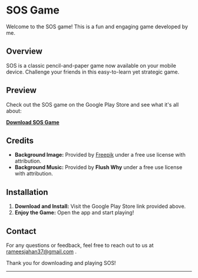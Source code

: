 # SOS Game

Welcome to the SOS game! This is a fun and engaging game developed by me. 

## Overview

SOS is a classic pencil-and-paper game now available on your mobile device. Challenge your friends in this easy-to-learn yet strategic game.


## Preview

Check out the SOS game on the Google Play Store and see what it's all about:

[**Download SOS Game**](https://play.google.com/store/apps/details?id=com.kaakkagames.SOSGame) 

## Credits

- **Background Image:** Provided by [Freepik](https://www.freepik.com) under a free use license with attribution.
- **Background Music:** Provided by **Flush Why** under a free use license with attribution.

## Installation

1. **Download and Install:** Visit the Google Play Store link provided above.
2. **Enjoy the Game:** Open the app and start playing!

## Contact

For any questions or feedback, feel free to reach out to us at rameesjahan37@gmail.com .

Thank you for downloading and playing SOS!

---
